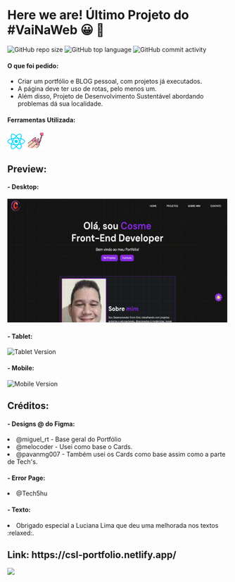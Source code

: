 # Here we are! Último Projeto do #VaiNaWeb :grinning: :purple_heart:

![GitHub repo size](https://img.shields.io/github/repo-size/cosme7/Portfolio?color=purple&style=plastic)
![GitHub top language](https://img.shields.io/github/languages/top/cosme7/Portfolio?color=purple&style=plastic)
![GitHub commit activity](https://img.shields.io/github/commit-activity/w/cosme7/Portfolio?color=purple&style=plastic)

#### O que foi pedido:
- Criar um portfólio e BLOG pessoal, com projetos já executados.
- A página deve ter uso de rotas, pelo menos um.
- Além disso, Projeto de Desenvolvimento Sustentável abordando problemas dá sua localidade.

#### Ferramentas Utilizada:

<div>
   <img width="40" src="src/Assets/tech_04.svg" alt="React" title="React"/>
   <img width="40" src="src/Assets/tech_05.svg" alt="Styled-Components" title="Styled-Components"/>
</div>
  
## Preview:
#### - Desktop:
<img width="500" src="src/Assets/Demo/GIF_Desktop.gif" alt="Desktop Version" title="Desktop Version"/>

#### - Tablet:
<img src="src/Assets/Demo/GIF_Tablet.gif" alt="Tablet Version" title="Tablet Version"/>

#### - Mobile:
<img src="src/Assets/Demo/GIF_Mobile.gif" alt="Mobile Version" title="Mobile Version"/>

## Créditos:
<h4>- Designs @ do Figma:</h4> 
<li>@miguel_rt - Base geral do Portfólio</li> 
<li>@melocoder - Usei como base o Cards.</li>
<li>@pavanmg007 - Também usei os Cards como base assim como a parte de Tech's.</li>

<h4>- Error Page:</h4> 
<li>@Tech5hu</li>

<h4>- Texto:</h4> 
<li>Obrigado especial a Luciana Lima que deu uma melhorada nos textos :relaxed:.</li>

<h2>Link: https://csl-portfolio.netlify.app/</h2>

<a href="https://www.linkedin.com/in/cosme-da-silva-leite-08baa3219/" target="_blank"><img src="https://img.shields.io/badge/-LinkedIn-%230077B5?style=for-the-badge&logo=linkedin&logoColor=white" target="_blank"></a>
